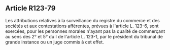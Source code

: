 Article R123-79
----
Les attributions relatives à la surveillance du registre du commerce et des
sociétés et aux contestations afférentes, prévues à l'article L. 123-6, sont
exercées, pour les personnes morales n'ayant pas la qualité de commerçant au
sens des 2° et 5° du I de l'article L. 123-1, par le président du tribunal de
grande instance ou un juge commis à cet effet.
